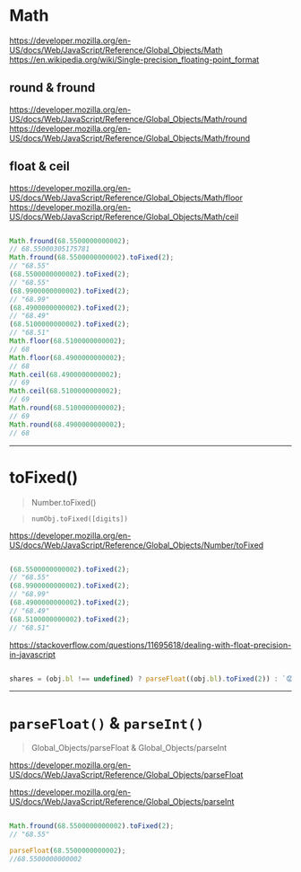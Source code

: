 # Math


https://developer.mozilla.org/en-US/docs/Web/JavaScript/Reference/Global_Objects/Math
https://en.wikipedia.org/wiki/Single-precision_floating-point_format




## round & fround

https://developer.mozilla.org/en-US/docs/Web/JavaScript/Reference/Global_Objects/Math/round
https://developer.mozilla.org/en-US/docs/Web/JavaScript/Reference/Global_Objects/Math/fround


## float & ceil

https://developer.mozilla.org/en-US/docs/Web/JavaScript/Reference/Global_Objects/Math/floor
https://developer.mozilla.org/en-US/docs/Web/JavaScript/Reference/Global_Objects/Math/ceil


```js

Math.fround(68.5500000000002);
// 68.55000305175781
Math.fround(68.5500000000002).toFixed(2);
// "68.55"
(68.5500000000002).toFixed(2);
// "68.55"
(68.9900000000002).toFixed(2);
// "68.99"
(68.4900000000002).toFixed(2);
// "68.49"
(68.5100000000002).toFixed(2);
// "68.51"
Math.floor(68.5100000000002);
// 68
Math.floor(68.4900000000002);
// 68
Math.ceil(68.4900000000002);
// 69
Math.ceil(68.5100000000002);
// 69
Math.round(68.5100000000002);
// 69
Math.round(68.4900000000002);
// 68

```




***


# toFixed()

> Number.toFixed()

> `numObj.toFixed([digits])`

https://developer.mozilla.org/en-US/docs/Web/JavaScript/Reference/Global_Objects/Number/toFixed


```js

(68.5500000000002).toFixed(2);
// "68.55"
(68.9900000000002).toFixed(2);
// "68.99"
(68.4900000000002).toFixed(2);
// "68.49"
(68.5100000000002).toFixed(2);
// "68.51"

```

https://stackoverflow.com/questions/11695618/dealing-with-float-precision-in-javascript

```js

shares = (obj.bl !== undefined) ? parseFloat((obj.bl).toFixed(2)) : `😟 暂无数据`;

```


***


# `parseFloat()` & `parseInt()`

> Global_Objects/parseFloat & Global_Objects/parseInt

https://developer.mozilla.org/en-US/docs/Web/JavaScript/Reference/Global_Objects/parseFloat

https://developer.mozilla.org/en-US/docs/Web/JavaScript/Reference/Global_Objects/parseInt


```js

Math.fround(68.5500000000002).toFixed(2);
// "68.55"

parseFloat(68.5500000000002);
//68.5500000000002


```











